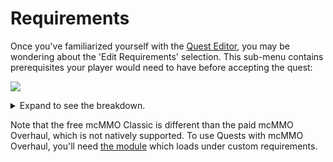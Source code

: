# Requirements

Once you've familiarized yourself with the [Quest Editor](../setup/quests-editor.md), you may be wondering about the 'Edit Requirements' selection. This sub-menu contains prerequisites your player would need to have before accepting the quest:

![](https://camo.githubusercontent.com/baf95d939116ee0410d58caf993de3e9d0e5777a376286697779d13ceb910001/68747470733a2f2f692e696d6775722e636f6d2f524f51666e38712e706e67)

<details>

<summary>Expand to see the breakdown.</summary>

1. Money needed through [Vault](https://pikamug.gitbook.io/quests/beginner/dependencies#vault)
2. Points needed
3. Material needed
4. Player permission needed
5. Quest which must be taken before this one
6. Quest which prevents this one from being taken
7. [mcMMO](https://pikamug.gitbook.io/quests/beginner/dependencies#mcmmo-classic) experience levels needed
8. [Heroes](https://pikamug.gitbook.io/quests/beginner/dependencies#heroes) experience levels needed
9. Requirements from a [Quests module](../casual/modules.md)
10. Override message shown to the player describing their requirements

</details>

Note that the free mcMMO Classic is different than the paid mcMMO Overhaul, which is not natively supported. To use Quests with mcMMO Overhaul, you'll need [the module](https://pikamug.gitbook.io/quests/casual/modules#mcmmo-overhaul) which loads under custom requirements.
